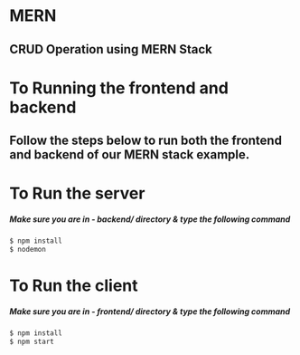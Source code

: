 # MERN
## CRUD Operation using MERN Stack

# To Running the frontend and backend
## Follow the steps below to run both the frontend and backend of our MERN stack example.

# To Run the server

##### Make sure you are in - backend/ directory & type the following command

```sh
$ npm install
$ nodemon
```
# To Run the client

##### Make sure you are in - frontend/ directory & type the following command

```sh
$ npm install
$ npm start
```

